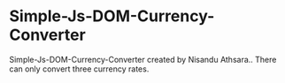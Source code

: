 # Simple-Js-DOM-Currency-Converter
Simple-Js-DOM-Currency-Converter created by Nisandu Athsara.. There can only convert three currency rates.
